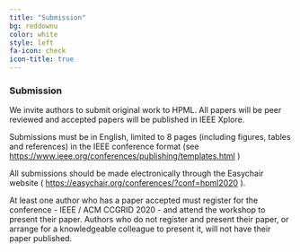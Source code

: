 ```yaml
---
title: "Submission"
bg: reddownu
color: white
style: left
fa-icon: check
icon-title: true
---
```


### Submission

We invite authors to submit original work to HPML. All papers will be peer reviewed and accepted papers will be published in IEEE Xplore.

Submissions must be in English, limited to 8 pages (including figures, tables and references) in the IEEE conference format (see <a href="https://www.ieee.org/conferences/publishing/templates.html" style="color:white">https://www.ieee.org/conferences/publishing/templates.html</a> )

All submissions should be made electronically through the Easychair website ( <a href="https://easychair.org/conferences/?conf=hpml2020">https://easychair.org/conferences/?conf=hpml2020</a> ).

At least one author who has a paper accepted must register for the conference - IEEE / ACM CCGRID 2020 - and attend the workshop to present their paper. Authors who do not register and present their paper, or arrange for a knowledgeable colleague to present it, will not have their paper published.
